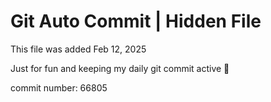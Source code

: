 # Git Auto Commit | Hidden File

This file was added Feb 12, 2025

Just for fun and keeping my daily git commit active 🤪

commit number: 66805

